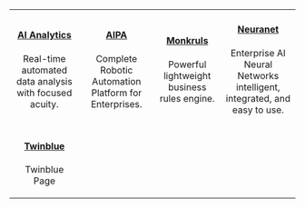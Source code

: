 |   |   |   |   |
|:----------:|:----------:|:----------:|:----------:|
|[<h4>AI Analytics</h4>]({{#makeLink}}./landing.html?product_path=./products/aianalytics.md&menu_path=.menus/en{{/makeLink}}) <p>Real-time automated data analysis with focused acuity.</p> | [<h4>AIPA</h4>]({{#makeLink}}./landing.html?product_path=./products/aipa.md&menu_path=.menus/en{{/makeLink}}) <p>Complete Robotic Automation Platform for Enterprises.</p> | [<h4>Monkruls</h4>]({{#makeLink}}./landing.html?product_path=./products/monkruls.md&menu_path=.menus/en{{/makeLink}}) <p>Powerful lightweight business rules engine.</p> | [<h4>Neuranet</h4>]({{#makeLink}}./landing.html?product_path=./products/neuranet.md&menu_path=.menus/en{{/makeLink}})<p>Enterprise AI Neural Networks intelligent, integrated, and easy to use.</p> |[<h4>Neuranet</h4>]({{#makeLink}}./landing.html?product_path=./products/neuranet.md&menu_path=.menus/en{{/makeLink}})<p>Enterprise AI Neural Networks intelligent, integrated, and easy to use.</p> |
|[<h4>Twinblue</h4>]({{#makeLink}}./landing.html?product_path=./products/twinblue.md&menu_path=.menus/en{{/makeLink}}) <p>Twinblue Page</p>|
